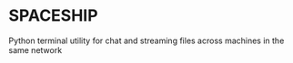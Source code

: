 # SPACESHIP
Python terminal utility for chat and streaming files across machines in the same network

